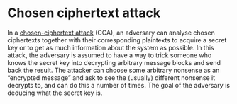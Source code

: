 # Chosen ciphertext attack

In a [chosen-ciphertext attack](../../../trees/crypto-attacks/Chosen-ciphertext-attack.md) (CCA), an adversary can analyse chosen ciphertexts together with their corresponding plaintexts to acquire a secret key or to get as much information about the system as possible. In this attack, the adversary is assumed to have a way to trick someone who knows the secret key into decrypting arbitrary message blocks and send back the result. The attacker can choose some arbitrary nonsense as an “encrypted message” and ask to see the (usually) different nonsense it decrypts to, and can do this a number of times. The goal of the adversary is deducing what the secret key is.

